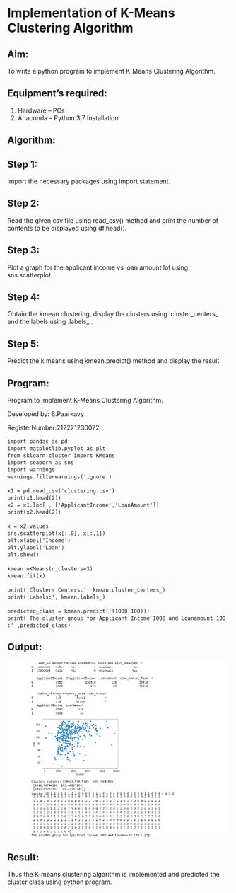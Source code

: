 # Implementation of K-Means Clustering Algorithm
## Aim:
To write a python program to implement K-Means Clustering Algorithm.
## Equipment’s required:
1.	Hardware – PCs
2.	Anaconda – Python 3.7 Installation

## Algorithm:
## Step 1:
Import the necessary packages using import statement.

## Step 2:
Read the given csv file using read_csv() method and print the number of contents to be displayed using df.head().

## Step 3:
Plot a graph for the applicant income vs loan amount lot using sns.scatterplot.

## Step 4:
Obtain the kmean clustering, display the clusters using .cluster_centers_ and the labels using .labels_ .

## Step 5:
Predict the k means using kmean.predict() method and display the result.


## Program:
Program to implement K-Means Clustering Algorithm.

Developed by: B.Paarkavy

RegisterNumber:212221230072



```
import pandas as pd
import matplotlib.pyplot as plt
from sklearn.cluster import KMeans
import seaborn as sns
import warnings
warnings.filterwarnings('ignore')

x1 = pd.read_csv('clustering.csv')
print(x1.head(2))
x2 = x1.loc[:, ['ApplicantIncome','LoanAmount']]
print(x2.head(2))

x = x2.values
sns.scatterplot(x[:,0], x[:,1])
plt.xlabel('Income')
plt.ylabel('Loan')
plt.show()

kmean =KMeans(n_clusters=3)
kmean.fit(x)

print('Clusters Centers:', kmean.cluster_centers_)
print('Labels:', kmean.labels_)

predicted_class = kmean.predict([[1000,100]])
print('The cluster group for Applicant Income 1000 and Loanamount 100 :' ,predicted_class)
```

## Output:
![output](cluster.png)

## Result:
Thus the K-means clustering algorithm is implemented and predicted the cluster class using python program.